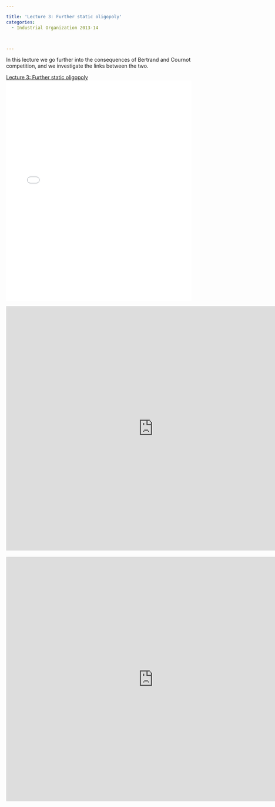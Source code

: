 ```yaml
---

title: 'Lecture 3: Further static oligopoly'
categories:
  - Industrial Organization 2013-14



---
```

In this lecture we go further into the consequences of Bertrand and Cournot competition, and we investigate the links between the two.<br /><div ><a href="https://www.scribd.com/doc/178971167/Lecture-3-Further-static-oligopoly"  title="View Lecture 3: Further static oligopoly on Scribd">Lecture 3: Further static oligopoly</a></div><iframe data-aspect-ratio="undefined" data-auto-height="false" frameborder="0" height="600" scrolling="no" src="//www.scribd.com/embeds/178971167/content?start_page=1&amp;view_mode=slideshow&amp;show_recommendations=false" width="100%"></iframe> <br /> <div ><object width="800" height="665" class codebase="https://download.macromedia.com/pub/shockwave/cabs/flash/swflash.cab#version=6,0,40,0" data-thumbnail-src="https://i1.ytimg.com/vi/Q-6nuiidaHs/0.jpg">

<param name="movie" value="https://www.youtube.com/v/Q-6nuiidaHs?version=3&f=user_uploads&c=google-webdrive-0&app=youtube_gdata" />

<param name="bgcolor" value="#FFFFFF" />

<param name="allowFullScreen" value="true" /><embed width="800" height="665"  src="https://www.youtube.com/v/Q-6nuiidaHs?version=3&f=user_uploads&c=google-webdrive-0&app=youtube_gdata" type="application/x-shockwave-flash" allowfullscreen="true"/></object></div> <br /> <div ><object width="800" height="665" class codebase="https://download.macromedia.com/pub/shockwave/cabs/flash/swflash.cab#version=6,0,40,0" data-thumbnail-src="https://i1.ytimg.com/vi/UlTHF3QAWzI/0.jpg">

<param name="movie" value="https://www.youtube.com/v/UlTHF3QAWzI?version=3&f=user_uploads&c=google-webdrive-0&app=youtube_gdata" />

<param name="bgcolor" value="#FFFFFF" />

<param name="allowFullScreen" value="true" /><embed width="800" height="665"  src="https://www.youtube.com/v/UlTHF3QAWzI?version=3&f=user_uploads&c=google-webdrive-0&app=youtube_gdata" type="application/x-shockwave-flash" allowfullscreen="true"/></object></div>